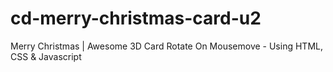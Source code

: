 # cd-merry-christmas-card-u2
Merry Christmas | Awesome 3D Card Rotate On Mousemove - Using HTML, CSS &amp; Javascript
